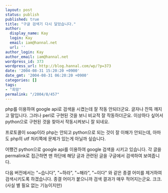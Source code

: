 ```yaml
---
layout: post
status: publish
published: true
title: "구글 검색기 다시 달았습니다."
author:
  display_name: Kay
  login: Kay
  email: iam@hannal.net
  url: ''
author_login: Kay
author_email: iam@hannal.net
wordpress_id: 373
wordpress_url: http://blog.hannal.com/wp/?p=373
date: '2004-08-31 15:20:20 +0900'
date_gmt: '2004-08-31 06:20:20 +0900'
categories: []
tags:
- "희망"
permalink: "/2004/8/457"
---
```

<p>php를 이용하여 google api로 검색을 시켰는데 잘 작동 안되더군요. 글자나 잔뜩 깨지고 말입니다. 그러나 perl로 구현된 것을 보니 비교적 잘 작동하더군요. 이상하다 싶어서 python으로 구현된 것을 찾아서 작동시켜보니 잘 되네요.</p>
<p>프로토콜이 soap이라 php는 안되고 python으로 되는 것이 잘 이해가 안되는데, 아마도 php의 utf 처리쪽에 문제가 있는게 아닐까 싶습니다.</p>
<p>어쨌건 python으로 google api를 이용하여 google 검색을 시키고 있습니다. 각 글을 permalink로 접근하면 맨 하단에 해당 글과 관련된 글을 구글에서 검색하여 보여줍니다.</p>
<p>다음 버전에서는 "~습니다", "~하라", "~해라", "~이다" 와 같은 종결 어미를 제거하여 검색시키도록 하겠습니다. 종결 어미가 붙으니까 검색 결과가 매우 적어지는군요. 크크. (사실 별 필요 없는 기능이지만)</p>
